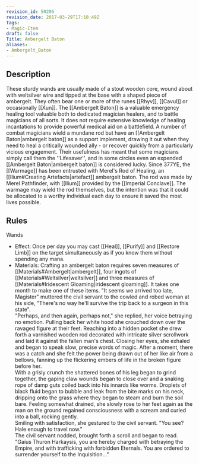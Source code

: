 ```yaml
---
revision_id: 50206
revision_date: 2017-03-29T17:18:49Z
Tags:
- Magic-Item
draft: false
Title: Ambergelt Baton
aliases:
- Ambergelt_Baton
---
```

## Description
These sturdy wands are usually made of a stout wooden core, wound about with weltsilver wire and tipped at the base with a shaped piece of ambergelt. They often bear one or more of the runes [[Rhyv]], [[Cavul]] or occasionally [[Xun]].
The [[Ambergelt Baton]] is a valuable emergency healing tool valuable both to dedicated magician healers, and to battle magicians of all sorts. It does not require extensive knowledge of healing incantations to provide powerful medical aid on a battlefield. A number of combat magicians wield a mundane rod but have an [[Ambergelt Baton|ambergelt baton]] as a support implement, drawing it out when they need to heal a critically wounded ally - or recover quickly from a particularly vicious engagement. Their usefulness has meant that some magicians simply call them the ''Lifesaver'', and in some circles even an expended [[Ambergelt Baton|ambergelt baton]] is considered lucky.
Since 377YE, the [[Warmage]] has been entrusted with Merel's Rod of Healing, an [[Ilium#Creating Artefacts|artefact]] ambergelt baton. The rod was made by Merel Pathfinder, with [[Ilium]] provided by the [[Imperial Conclave]]. The warmage may wield the rod themselves, but the intention was that it could be allocated to a worthy individual each day to ensure it saved the most lives possible.
## Rules
Wands
* Effect: Once per day you may cast [[Heal]], [[Purify]] and [[Restore Limb]] on the target simultaneously as if you know them without spending any mana.
* Materials: Crafting an ambergelt baton requires seven measures of [[Materials#Ambergelt|ambergelt]], four ingots of [[Materials#Weltsilver|weltsilver]] and three measures of [[Materials#Iridescent Gloaming|iridescent gloaming]]. It takes one month to make one of these items.
"It seems we arrived too late, Magister" muttered the civil servant to the cowled and robed woman at his side, "There's no way he'll survive the trip back to a surgeon in this state".  
"Perhaps, and then again, perhaps not," she replied, her voice betraying no emotion.
Pulling back her white hood she crouched down over the ravaged figure at their feet. Reaching into a hidden pocket she drew forth a varnished wooden rod decorated with intricate silver scrollwork and laid it against the fallen man's chest. Closing her eyes, she exhaled and began to speak slow, precise words of magic. After a moment, there was a catch and she felt the power being drawn out of her like air from a bellows, fanning up the flickering embers of life in the broken figure before her.  
With a grisly crunch the shattered bones of his leg began to grind together, the gaping claw wounds began to close over and a snaking rope of damp guts coiled back into his innards like worms.  Droplets of black fluid began to bubble and leak from the bite marks on his neck, dripping onto the grass where they began to steam and burn the soil bare.  Feeling somewhat drained, she slowly rose to her feet again as the man on the ground regained consciousness with a scream and curled into a ball, rocking gently.  
Smiling with satisfaction, she gestured to the civil servant. 
"You see?  Hale enough to travel now."  
The civil servant nodded, brought forth a scroll and began to read.
"Gaius Thuron Harkaysis, you are hereby charged with betraying the Empire, and with trafficking with forbidden Eternals.  You are ordered to surrender yourself to the Inquisition..."